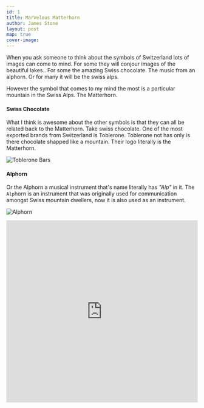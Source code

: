 ```yaml
---
id: 1
title: Marvelous Matterhorn
author: James Stone
layout: post
map: true
cover-image: 
---
```

When you ask someone to think about the symbols of Switzerland lots of images can come to mind. For some they will conjour images of the beautiful lakes.. For some the amazing Swiss chocolate. The music from an alphorn. Or for many it will be the swiss alps.

However the symbol that comes to my mind the most is a particular mountain in the Swiss Alps. The Matterhorn.

#### Swiss Chocolate
What I think is awesome about the other symbols is that they can all be related back to the Matterhorn.
Take swiss chocolate. One of the most exported brands from Switzerland is Toblerone. Toblerone not has only is there chocolate shapped like a mountain. Their logo literally is the Matterhorn.

![Toblerone Bars](https://upload.wikimedia.org/wikipedia/commons/thumb/0/0b/Toblerone_Bars.jpg/400px-Toblerone_Bars.jpg)


#### Alphorn
Or the Alphorn a musical instrument that's name literally has *"Alp"* in it. The `Alp`horn is an instrument that was originally used for communication amongst Swiss mountain dwellers, now it is also used as an instrument.

![Alphorn](http://img.myswitzerland.com/mys/n49486/images/buehne/alphornblaeser.jpg)

<iframe width="100%" height="480px" src="https://www.youtube.com/embed/vfQC-XaNEpM" frameborder="0" allowfullscreen></iframe>